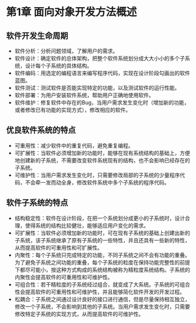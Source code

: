 # 第1章 面向对象开发方法概述

## 软件开发生命周期

- 软件分析：分析问题领域，了解用户的需求。
- 软件设计：确定软件的总体架构，把整个软件系统划分成大大小小的多个子系统，设计每个子系统的具体结构。
- 软件编码：用选定的编程语言来编写程序代码，实现在设计阶段勾画出的软件蓝图。
- 软件测试：测试软件是否能实现特定的功能，以及测试软件的运行性能。
- 软件部署：为用户安装软件系统，帮助用户正确地使用软件。
- 软件维护：修复软件中存在的Bug，当用户需求发生变化时（增加新的功能，或者修改已有功能的实现方式），修改相应的软件。

## 优良软件系统的特点

- 可重用性：减少软件中的重复代码，避免重复编程。
- 可扩展性：当软件必须增加新的功能时，能够在现有系统结构的基础上，方便地创建新的子系统，不需要改变软件系统现有的结构，也不会影响已经存在的子系统。
- 可维护性：当用户需求发生变化时，只需要修改局部的子系统的少量程序代码，不会牵一发而动全身，修改软件系统中多个子系统的程序代码。

## 软件子系统的特点

- 结构稳定性：软件在设计阶段，在把一个系统划分成更小的子系统时，设计合理，使得系统的结构比较健壮，能够适应用户变化的需求。
- 可扩展性：当软件必须增加新的功能时，可在现有子系统的基础上创建出新的子系统，该子系统继承了原有子系统的一些特性，并且还具有一些新的特性，从而提高软件的可重用性和可扩展性。
- 内聚性：每个子系统只完成特定的功能，不同子系统之间不会有功能的重叠。为了避免子系统之间功能的重叠，每个子系统的粒度在保持功能完整性的前提下都尽可能小，按这种方式构成的系统结构被称为精粒度系统结构。子系统的内聚性会提高软件的可重用性和可维护性。
- 可组合性：若干精粒度的子系统经过组合，就变成了大系统。子系统的可组合性会提高软件的可重用性和可维护性，并且能够简化软件开发的开发过程。
- 松耦合：子系统之间通过设计良好的接口进行通信，但是尽量保持相互独立，修改一个子系统，不会影响到其他的子系统。当用户需求发生变化时，只需要修改特定子系统的实现方式，从而提高软件的可维护性。
